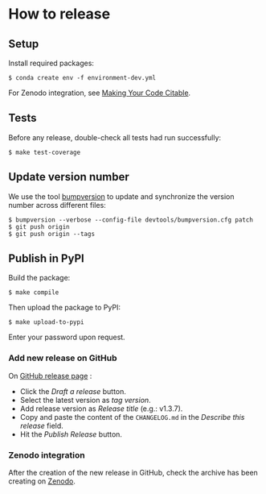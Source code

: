 # How to release


## Setup

Install required packages:
```
$ conda create env -f environment-dev.yml
```

For Zenodo integration, see [Making Your Code Citable](https://guides.github.com/activities/citable-code/).


## Tests

Before any release, double-check all tests had run successfully:
```
$ make test-coverage
```


## Update version number

We use the tool [bumpversion](https://github.com/peritus/bumpversion) to update and synchronize the version number
across different files:
```
$ bumpversion --verbose --config-file devtools/bumpversion.cfg patch
$ git push origin
$ git push origin --tags
```


## Publish in PyPI

Build the package:
```
$ make compile
```

Then upload the package to PyPI:
```
$ make upload-to-pypi
```

Enter your password upon request.


### Add new release on GitHub

On [GitHub release page](https://github.com/pierrepo/autoclasswrapper/releases) :

- Click the *Draft a release* button.
- Select the latest version as *tag version*.
- Add release version as *Release title* (e.g.: v1.3.7).
- Copy and paste the content of the `CHANGELOG.md` in the *Describe this release* field.
- Hit the *Publish Release* button.


### Zenodo integration

After the creation  of the new release in GitHub, check the archive has been creating on [Zenodo](https://doi.org/10.5281/zenodo.2527058).

